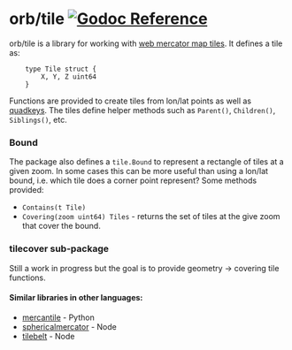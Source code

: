 orb/tile [![Godoc Reference](https://godoc.org/github.com/paulmach/orb/tile?status.png)](https://godoc.org/github.com/paulmach/orb/tile)
========

orb/tile is a library for working with [web mercator map tiles](https://www.google.com/search?q=web+mercator+map+tiles).
It defines a tile as:
```
	type Tile struct {
		X, Y, Z uint64
	}
```

Functions are provided to create tiles from lon/lat points as well as
[quadkeys](https://msdn.microsoft.com/en-us/library/bb259689.aspx).
The tiles define helper methods such as `Parent()`, `Children()`, `Siblings()`, etc.

### Bound

The package also defines a `tile.Bound` to represent a rectangle of tiles at a given zoom.
In some cases this can be more useful than using a lon/lat bound, i.e. which tile does a
corner point represent? Some methods provided:

* `Contains(t Tile)`
* `Covering(zoom uint64) Tiles` - returns the set of tiles at the give zoom that cover the bound.

### tilecover sub-package

Still a work in progress but the goal is to provide geometry -> covering tile functions.

#### Similar libraries in other languages:

* [mercantile](https://github.com/mapbox/mercantile) - Python
* [sphericalmercator](https://github.com/mapbox/sphericalmercator) - Node
* [tilebelt](https://github.com/mapbox/tilebelt) - Node

